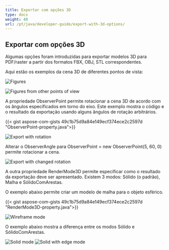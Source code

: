 ```yaml
---
title: Exportar com opções 3D
type: docs
weight: 40
url: /pt/java/developer-guide/export-with-3d-options/
---
```


## **Exportar com opções 3D**

Algumas opções foram introduzidas para exportar modelos 3D para PDF/raster a partir dos formatos FBX, OBJ, STL correspondentes.

Aqui estão os exemplos da cena 3D de diferentes pontos de vista:

![Figures](/_assets/guide/3d/fig1.png)

![Figures from other points of view](/_assets/guide/3d/fig2.png)

A propriedade ObserverPoint permite rotacionar a cena 3D de acordo com os ângulos especificados em torno do eixo. Este exemplo mostra o código e o resultado da exportação usando alguns ângulos de rotação arbitrários.

{{< gist aspose-com-gists 49c1b75d9a84e149ecf374ece2c2597d "ObserverPoint-property.java">}}

![Export with rotation](/_assets/guide/3d/fig3.png)

Alterar o ObserverAngle para ObserverPoint = new ObserverPoint(5, 60, 0) permite rotacionar a cena.

![Export with changed rotation](/_assets/guide/3d/fig4.png)

A outra propriedade RenderMode3D permite especificar como o resultado da exportação deve ser apresentado. Existem 3 modos: Sólido (o padrão), Malha e SólidoComArestas.

O exemplo abaixo permite criar um modelo de malha para o objeto esférico.

{{< gist aspose-com-gists 49c1b75d9a84e149ecf374ece2c2597d "RenderMode3D-property.java">}}

![Wireframe mode](/_assets/guide/3d/fig5.png)

O exemplo abaixo mostra a diferença entre os modos Sólido e SólidoComArestas.

![Solid mode](/_assets/guide/3d/fig6.png)
![Solid with edge mode](/_assets/guide/3d/fig7.png)
